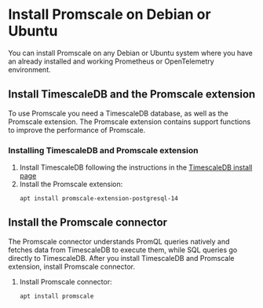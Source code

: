 # Install Promscale on Debian or Ubuntu
You can install Promscale on any Debian or Ubuntu system where you have an
already installed and working Prometheus or OpenTelemetry environment.

## Install TimescaleDB and the Promscale extension
To use Promscale you need a TimescaleDB database, as well as the Promscale
extension. The Promscale extension contains support functions to improve
the performance of Promscale.

<procedure>

### Installing TimescaleDB and Promscale extension

1.  Install TimescaleDB following the instructions in the
    [TimescaleDB install page][tsdb-install-self-hosted]
1.  Install the Promscale extension:
    ```
    apt install promscale-extension-postgresql-14
    ```
    
</procedure>

## Install the Promscale connector
The Promscale connector understands PromQL queries natively and fetches data
from TimescaleDB to execute them, while SQL queries go directly to TimescaleDB.
After you install TimescaleDB and Promscale extension, install Promscale
connector.

<procedure>

1.  Install Promscale connector:
    ```bash
    apt install promscale
    ```

</procedure>

[tsdb-install-self-hosted]: /install/:currentVersion:/self-hosted/
